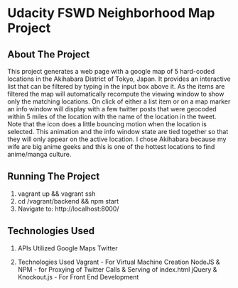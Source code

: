 Udacity FSWD Neighborhood Map Project
=====================================

About The Project
-----------------
This project generates a web page with a google map of 5 hard-coded locations in the Akihabara District of Tokyo, Japan. It provides an interactive list that can be filtered by typing in the input box above it. As the items are filtered the map will automatically recompute the viewing window to show only the matching locations. On click of either a list item or on a map marker an info window will display with a few twitter posts that were geocoded within 5 miles of the location with the name of the location in the tweet. Note that the icon does a little bouncing motion when the location is selected. This animation and the info window state are tied together so that they will only appear on the active location. I chose Akihabara because my wife are big anime geeks and this is one of the hottest locations to find anime/manga culture.

Running The Project
-------------------
 1. vagrant up && vagrant ssh
 2. cd /vagrant/backend && npm start
 3. Navigate to: http://localhost:8000/

Technologies Used
-----------------

 1. APIs Utilized
	Google Maps
	Twitter
	
 2. Technologies Used
	 Vagrant - For Virtual Machine Creation
	 NodeJS & NPM - for Proxying of Twitter Calls & Serving of index.html
	 jQuery & Knockout.js - For Front End Development
	 
	 
	 
